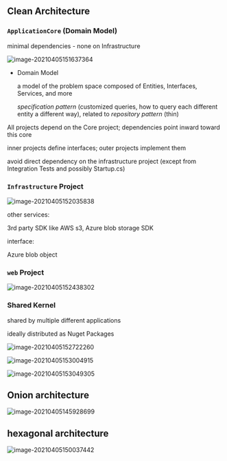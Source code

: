 ## Clean Architecture

### `ApplicationCore` (Domain Model) 

minimal dependencies - none on Infrastructure

![image-20210405151637364](../../../../resources/image-20210405151637364.png)

- Domain Model

  a model of the problem space composed of Entities, Interfaces, Services, and more

  *specification pattern* (customized queries, how to query each different entity a different way), related to *repository pattern* (thin)

All projects depend on the Core project; dependencies point inward toward this core

inner projects define interfaces; outer projects implement them



avoid direct dependency on the infrastructure project (except from Integration Tests and possibly Startup.cs)



### `Infrastructure` Project

![image-20210405152035838](../../../../resources/image-20210405152035838.png)

other services:

3rd party SDK like AWS s3, Azure blob storage SDK

interface:

Azure blob object



### `web` Project

![image-20210405152438302](../../../../resources/image-20210405152438302.png)



### Shared Kernel

shared by multiple different applications

ideally distributed as Nuget Packages

![image-20210405152722260](../../../../resources/image-20210405152722260.png)



![image-20210405153004915](../../../../resources/image-20210405153004915.png)



![image-20210405153049305](../../../../resources/image-20210405153049305.png)



## Onion architecture

![image-20210405145928699](../../../../resources/image-20210405145928699.png)



## hexagonal architecture

![image-20210405150037442](../../../../resources/image-20210405150037442.png)